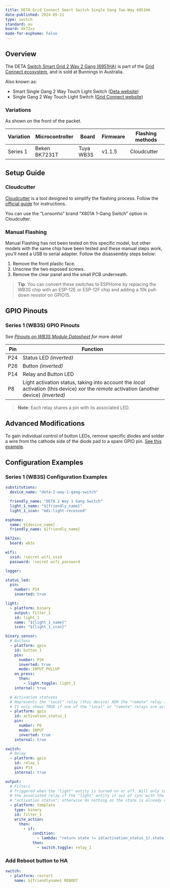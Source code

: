 ```yaml
---
title: DETA Grid Connect Smart Switch Single Gang Two-Way 6951HA
date-published: 2024-05-21
type: switch
standard: au
board: bk72xx
made-for-esphome: False
---
```


## Overview

The DETA [Switch Smart Grid 2 Way 2 Gang (6951HA)](https://www.bunnings.com.au/deta-grid-connect-smart-single-gang-2-way-touch-light-switch_p0346910) is part of the [Grid Connect ecosystem](https://grid-connect.com.au/), and is sold at Bunnings in Australia.

Also known as:

- Smart Single Gang 2 Way Touch Light Switch
 ([Deta website](https://detaelectrical.com.au/product/deta-grid-connect-smart-single-gang-2-way-touch-light-switch/))
- Single Gang 2 Way Touch Light Switch ([Grid Connect website](https://grid-connect.com.au/download/6951ha/))

### Variations

As shown on the front of the packet.

| Variation   | Microcontroller | Board     | Firmware | Flashing methods |
| ----------- | --------------- | --------- | -------- | ---------------- |
| Series 1    | Beken BK7231T   | Tuya WB3S | v1.1.5   | Cloudcutter  |


## Setup Guide

### Cloudcutter

[Cloudcutter](https://github.com/tuya-cloudcutter/tuya-cloudcutter) is a tool designed to simplify the flashing process. Follow the [official guide](https://github.com/tuya-cloudcutter/tuya-cloudcutter) for instructions.

You can use the “Lonsonho” brand “X801A 1-Gang Switch” option in Cloudcutter.

### Manual Flashing

Manual Flashing has not been tested on this specific model, but other models with the same chip have been tested and these manual steps work, you'll need a USB to serial adapter. Follow the disassembly steps below:

1. Remove the front plastic face.
2. Unscrew the two exposed screws.
3. Remove the clear panel and the small PCB underneath.

> **Tip**: You can convert these switches to ESPHome by replacing the WB3S chip with an ESP-12E or ESP-12F chip and adding a 10k pull-down resistor on GPIO15.

## GPIO Pinouts

### Series 1 (WB3S) GPIO Pinouts

_See [Pinouts on WB3S Module Datasheet](https://developer.tuya.com/en/docs/iot/wb3s-module-datasheet?id=K9dx20n6hz5n4#title-5-Interface%20pin%20definition) for more detail_

| Pin    | Function                                                                          |
| ------ | --------------------------------------------------------------------------------- |
| P24    | Status LED  _(inverted)_ |
| P26    | Button  _(inverted)_ |
| P14    | Relay and Button LED  |
| P8     | Light activation status, taking into account the _local_ activation (this device) xor the _remote_ activation (another device) _(inverted)_     |

> **Note**: Each relay shares a pin with its associated LED.

## Advanced Modifications

To gain individual control of button LEDs, remove specific diodes and solder a wire from the cathode side of the diode pad to a spare GPIO pin. [See this example](https://community-assets.home-assistant.io/optimized/4X/f/9/b/f9b1f8ea23ccc1049ea4eda1765e3f19fb173925_2_666x500.jpeg).

## Configuration Examples

### Series 1 (WB3S) Configuration Examples

```yaml
substitutions:
  device_name: "deta-2-way-1-gang-switch"

  friendly_name: "DETA 2 Way 1 Gang Switch"
  light_1_name: "${friendly_name}"
  light_1_icon: "mdi:light-recessed"

esphome:
  name: ${device_name}
  friendly_name: ${friendly_name}

bk72xx:
  board: wb3s

wifi:
  ssid: !secret wifi_ssid
  password: !secret wifi_password

logger:

status_led:
  pin:
    number: P24
    inverted: true

light:
  - platform: binary
    output: filter_1
    id: light_1
    name: "${light_1_name}"
    icon: "${light_1_icon}"

binary_sensor:
  # Buttons
  - platform: gpio
    id: button_1
    pin:
      number: P26
      inverted: true
      mode: INPUT_PULLUP
    on_press:
      then:
        - light.toggle: light_1
    internal: true

  # Activation statuses
  # Represents the "local" relay (this device) XOR the "remote" relay (another device).
  # It only shows TRUE if one of the "local" or "remote" relays are active, but not both.
  - platform: gpio
    id: activation_status_1
    pin:
      number: P8
      mode: INPUT
      inverted: true  
    internal: true

switch:
  # Relay
  - platform: gpio
    id: relay_1
    pin: P14
    internal: true

output:
  # Filters
  # Triggered when the "light" entity is turned on or off. Will only toggle
  # the associated relay if the "light" entity is out of sync with the
  # "activation status"; otherwise do nothing as the state is already correct.
  - platform: template
    type: binary
    id: filter_1
    write_action:
      then:
        - if:
            condition:
              - lambda: "return state != id(activation_status_1).state;"
            then:
              - switch.toggle: relay_1
```

### Add Reboot button to HA

```yaml
switch:
  - platform: restart
    name: ${friendlyname} REBOOT
```
